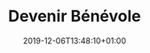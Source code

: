 ---
title: Devenir Bénévole
date: 2019-12-06T13:48:10+01:00
layout: benevole
menu:
  main:
    name: Devenir Bénévole
    parent: particulier
    weight: 3
---